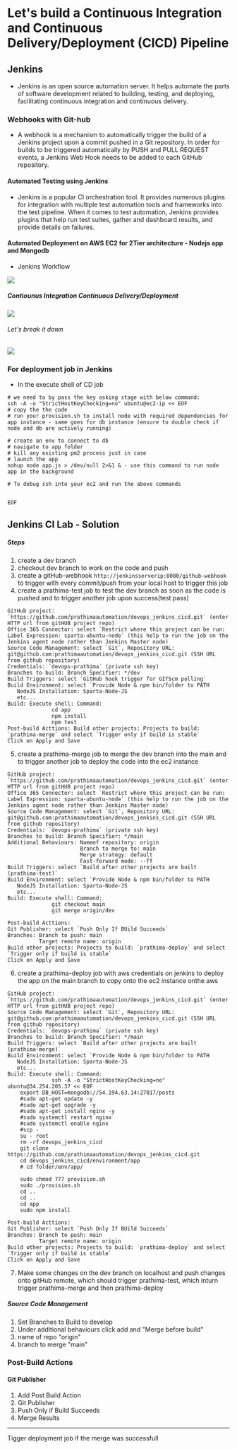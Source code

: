 # Let's build a Continuous Integration and Continuous Delivery/Deployment (CICD) Pipeline
## Jenkins
- Jenkins is an open source automation server. It helps automate the parts of software development related to building, testing, and deploying, facilitating continuous integration and continuous delivery.

### Webhooks with Git-hub
- A webhook is a mechanism to automatically trigger the build of a Jenkins project upon a commit pushed in a Git repository. In order for builds to be triggered automatically by PUSH and PULL REQUEST events, a Jenkins Web Hook needs to be added to each GitHub repository.
   
#### Automated Testing using Jenkins
- Jenkins is a popular CI orchestration tool. It provides numerous plugins for integration with multiple test automation tools and frameworks into the test pipeline. When it comes to test automation, Jenkins provides plugins that help run test suites, gather and dashboard results, and provide details on failures.
  
#### Automated Deployment on AWS EC2 for 2Tier architecture - Nodejs app and Mongodb  

- Jenkins Workflow
  
![](images/jenkins.png)

##### Contiounus Integration Continuous Delivery/Deployment 
![](images/CICD.png)

###### Let's break it down 
  ![](images/cicd_jenkins.png)

### For deployment job in Jenkins
- In the execute shell of CD job

```
# we need to by pass the key asking stage with below command:
ssh -A -o "StrictHostKeyChecking=no" ubuntu@ec2-ip << EOF	
# copy the the code
# run your provision.sh to install node with required dependencies for app instance - same goes for db instance (ensure to double check if node and db are actively running)

# create an env to connect to db
# navigate to app folder
# kill any existing pm2 process just in case
# launch the app
nohup node app.js > /dev/null 2>&1 & - use this command to run node app in the background

# To debug ssh into your ec2 and run the above commands
    

EOF
```
## Jenkins CI Lab - Solution

##### Steps
1. create a dev branch
2. checkout dev branch to work on the code and push
3. create a gitHub-webhook `http://jenkinsserverip:8080/github-webhook` to trigger with every commit/push from your local host to trigger this job
4. create a prathima-test job to test the dev branch as soon as the code is pushed and to trigger another job upon success(test pass)
```prathima-test job
GitHub project: `https://github.com/prathimaautomation/devops_jenkins_cicd.git` (enter HTTP url from gitHUB project repo)
Office 365 Connector: select `Restrict where this project can be run: Label Expression: sparta-ubuntu-node` (this help to run the job on the Jenkins agent node rather than Jenkins Master node)
Source Code Management: select `Git`, Repository URL: git@github.com:prathimaautomation/devops_jenkins_cicd.git (SSH URL from github repository)
Credentials: `devops-prathima` (private ssh key)
Branches to build: Branch Specifier: */dev
Build Triggers: select `GitHub hook trigger for GITScm polling`
Build Environment: select `Provide Node & npm bin/folder to PATH
   NodeJS Installation: Sparta-Node-JS
   etc...
Build: Execute shell: Command:
              cd app
              npm install
              npm test
Post-build Acttions: Build other projects: Projects to build: `prathima-merge` and select `Trigger only if build is stable`
Click on Apply and Save
```
5. create a prathima-merge job to merge the dev branch into the main and to trigger another job to deploy the code into the ec2 instance
```prathima-merge job
GitHub project: `https://github.com/prathimaautomation/devops_jenkins_cicd.git` (enter HTTP url from gitHUB project repo)
Office 365 Connector: select `Restrict where this project can be run: Label Expression: sparta-ubuntu-node` (this help to run the job on the Jenkins agent node rather than Jenkins Master node)
Source Code Management: select `Git`, Repository URL: git@github.com:prathimaautomation/devops_jenkins_cicd.git (SSH URL from github repository)
Credentials: `devops-prathima` (private ssh key)
Branches to build: Branch Specifier: */main
Additional Behaviours: Nameof repository: origin
                       Branch to merge to: main
                       Merge strategy: default
                       Fast-forward mode: --ff
Build Triggers: select `Build after other projects are built (prathima-test)`
Build Environment: select `Provide Node & npm bin/folder to PATH
   NodeJS Installation: Sparta-Node-JS
   etc...
Build: Execute shell: Command:
              git checkout main
              git merge origin/dev
        
Post-build Acttions: 
Git Publisher: select `Push Only If BUild Succeeds` 
Branches: Branch to push: main
          Target remote name: origin
Build other projects: Projects to build: `prathima-deploy` and select `Trigger only if build is stable`
Click on Apply and Save
```
6. create a prathima-deploy job with aws credentials on jenkins to deploy the app on the main branch to copy onto the ec2 instance onthe aws
```prathima-deploy job
GitHub project: `https://github.com/prathimaautomation/devops_jenkins_cicd.git` (enter HTTP url from gitHUB project repo)
Source Code Management: select `Git`, Repository URL: git@github.com:prathimaautomation/devops_jenkins_cicd.git (SSH URL from github repository)
Credentials: `devops-prathima` (private ssh key)
Branches to build: Branch Specifier: */main
Build Triggers: select `Build after other projects are built (prathima-merge)`
Build Environment: select `Provide Node & npm bin/folder to PATH
   NodeJS Installation: Sparta-Node-JS
   etc...
Build: Execute shell: Command:
              ssh -A -o "StrictHostKeyChecking=no" ubuntu@34.254.205.37 << EOF
    export DB_HOST=mongodb://54.194.63.14:27017/posts
    #sudo apt-get update -y
    #sudo apt-get upgrade -y
    #sudo apt-get install nginx -y
    #sudo systemctl restart nginx 
    #sudo systemctl enable nginx
    #scp -
    su - root
    rm -rf devops_jenkins_cicd
    git clone https://github.com/prathimaautomation/devops_jenkins_cicd.git
    cd devops_jenkins_cicd/environment/app
    # cd folder/env/app/
    
    sudo chmod 777 provision.sh
    sudo ./provision.sh
    cd ..
    cd ..
    cd app
    sudo npm install 
    
Post-build Acttions: 
Git Publisher: select `Push Only If BUild Succeeds` 
Branches: Branch to push: main
          Target remote name: origin
Build other projects: Projects to build: `prathima-deploy` and select `Trigger only if build is stable`
Click on Apply and Save
```   
7. Make some changes on the dev branch on localhost and push changes onto gitHub remote, which should trigger prathima-test, which inturn trigger prathima-merge and then prathima-deploy
##### Source Code Management

1. Set Branches to Build to develop
2. Under additional behaviours click add and "Merge before build"
3. name of repo "origin"
4. branch to merge "main"

### Post-Build Actions

#### Git Publisher

1. Add Post Build Action
2. Git Publisher
3. Push Only if Build Succeeds
4. Merge Results

--- 
Tigger deployment job if the merge was successfull
